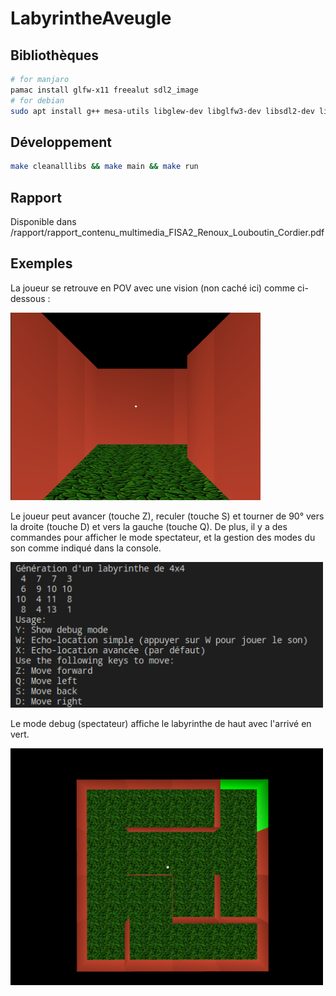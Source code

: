# LabyrintheAveugle

## Bibliothèques

```bash
# for manjaro 
pamac install glfw-x11 freealut sdl2_image
# for debian
sudo apt install g++ mesa-utils libglew-dev libglfw3-dev libsdl2-dev libsdl2-image-dev libopenal-dev libalut-dev freeglut3-dev
```

## Développement

```bash
make cleanalllibs && make main && make run
```

## Rapport

Disponible dans /rapport/rapport_contenu_multimedia_FISA2_Renoux_Louboutin_Cordier.pdf

## Exemples

La joueur se retrouve en POV avec une vision (non caché ici) comme ci-dessous :

<img src="https://raw.githubusercontent.com/ronanren/LabyrintheAveugle/main/rapport/visuelPOVSansEcranNoir.png?token=GHSAT0AAAAAAB35CIYYTDB4XPEJQBGFJCWYZCKGUCA" width="400px">

Le joueur peut avancer (touche Z), reculer (touche S) et tourner de 90° vers la droite (touche D) et vers la gauche (touche Q). De plus, il y a des commandes pour afficher le mode spectateur, et la gestion des modes du son comme indiqué dans la console.

<img src="https://raw.githubusercontent.com/ronanren/LabyrintheAveugle/main/rapport/commandesConsole.png?token=GHSAT0AAAAAAB35CIYZ5FKMYN2SPUCSRVD2ZCKGTDA" width="500px">

Le mode debug (spectateur) affiche le labyrinthe de haut avec l'arrivé en vert.

<img src="https://raw.githubusercontent.com/ronanren/LabyrintheAveugle/main/rapport/debugMode.png?token=GHSAT0AAAAAAB35CIYYWIBAFPSN7S5PHOZKZCKGTTA" width="500px">
